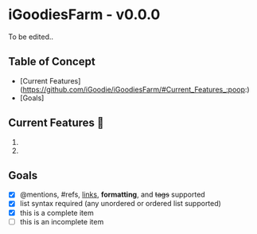 # iGoodiesFarm - v0.0.0
To be edited..
## Table of Concept
* [Current Features] (https://github.com/iGoodie/iGoodiesFarm/#Current_Features_:poop:)
* [Goals] 

## Current Features :poop:

1. 
2. 

## Goals
- [x] @mentions, #refs, [links](), **formatting**, and <del>tags</del> supported
- [x] list syntax required (any unordered or ordered list supported)
- [x] this is a complete item
- [ ] this is an incomplete item
